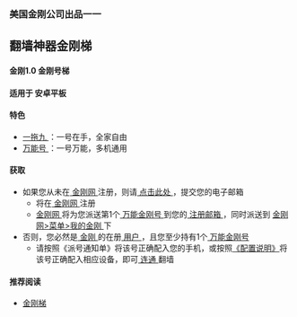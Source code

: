 ### 美国金刚公司出品一一
## 翻墙神器金刚梯
#### 金刚1.0 金刚号梯
#### 适用于 安卓平板

#### 特色
  - [ 一拖九 ](https://a2zitpro.github.io/web/一拖九)：一号在手，全家自由
  - [ 万能号 ](https://a2zitpro.github.io/web/万能金刚号)：一号万能，多机通用


#### 获取

- 如果您从未在[ 金刚网 ](https://a2zitpro.github.io/web/金刚中文网)注册，则请[ 点击此处 ](https://a2zitpro.github.io/web/l2_reg)，提交您的电子邮箱
  - 将在[ 金刚网 ](https://a2zitpro.github.io/web/金刚中文网)注册
  - [ 金刚网 ](https://a2zitpro.github.io/web/金刚中文网)将为您派送第1个[ 万能金刚号 ](https://a2zitpro.github.io/web/万能金刚号)到您的[ 注册邮箱 ](https://a2zitpro.github.io/web/注册邮箱)，同时派送到 [ 金刚网>菜单>我的金刚 ](https://atozitpro.net/zh/my-account/)下
- 否则，您必然是[ 金刚 ](https://a2zitpro.github.io/web/金刚公司)的在册[ 用户 ](https://a2zitpro.github.io/web/金刚用户)，且您至少持有1个[ 万能金刚号 ](https://a2zitpro.github.io/web/万能金刚号)
  - 请按照《派号通知单》将该号正确配入您的手机，或按照[《配置说明》](https://a2zitpro.github.io/web/配置说明)将该号正确配入相应设备，即可[ 连通 ](https://a2zitpro.github.io/web/主号和副号的用途)翻墙


#### 推荐阅读
- [金刚梯](https://a2zitpro.github.io/web/dlb)
